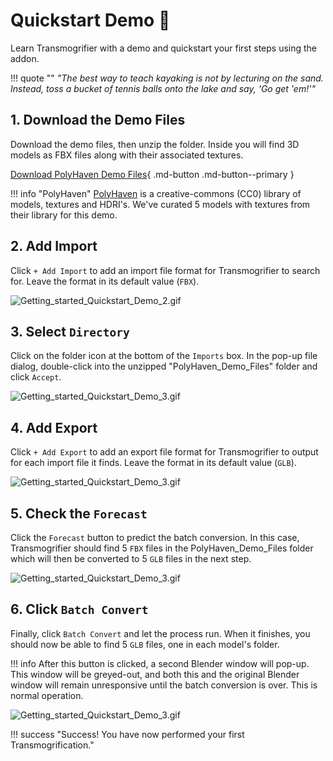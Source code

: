 # Quickstart Demo 🧪
Learn Transmogrifier with a demo and quickstart your first steps using the addon.

!!! quote ""
    *"The best way to teach kayaking is not by lecturing on the sand.  Instead, toss a bucket of tennis balls onto the lake and say, 'Go get 'em!'"*

## 1. Download the Demo Files
Download the demo files, then unzip the folder.  Inside you will find 3D models as FBX files along with their associated textures.

[Download PolyHaven Demo Files](https://github.com/SapwoodStudio/Transmogrifier/releases/latest/download/PolyHaven_Demo_Files.zip){ .md-button .md-button--primary }

!!! info "PolyHaven"
    [PolyHaven](https://polyhaven.com/) is a creative-commons (CC0) library of models, textures and HDRI's.  We've curated 5 models with textures from their library for this demo.


## 2. Add Import
Click `+ Add Import` to add an import file format for Transmogrifier to search for.  Leave the format in its default value (`FBX`).

![Getting_started_Quickstart_Demo_2.gif](assets/images/Getting_started_Quickstart_Demo_2.gif)


## 3. Select `Directory`
Click on the folder icon at the bottom of the `Imports` box.  In the pop-up file dialog, double-click into the unzipped "PolyHaven_Demo_Files" folder and click `Accept`.

![Getting_started_Quickstart_Demo_3.gif](assets/images/Getting_started_Quickstart_Demo_3.gif)


## 4. Add Export
Click `+ Add Export` to add an export file format for Transmogrifier to output for each import file it finds.  Leave the format in its default value (`GLB`).

![Getting_started_Quickstart_Demo_3.gif](assets/images/Getting_started_Quickstart_Demo_4.gif)


## 5. Check the `Forecast`
Click the `Forecast` button to predict the batch conversion.  In this case, Transmogrifier should find 5 `FBX` files in the PolyHaven_Demo_Files folder which will then be converted to 5 `GLB` files in the next step.

![Getting_started_Quickstart_Demo_3.gif](assets/images/Getting_started_Quickstart_Demo_5.gif)


## 6. Click `Batch Convert`
Finally, click `Batch Convert` and let the process run.  When it finishes, you should now be able to find 5 `GLB` files, one in each model's folder.  

!!! info
    After this button is clicked, a second Blender window will pop-up.  This window will be greyed-out, and both this and the original Blender window will remain unresponsive until the batch conversion is over.  This is normal operation. 

![Getting_started_Quickstart_Demo_3.gif](assets/images/Getting_started_Quickstart_Demo_6.gif)


!!! success "Success!  You have now performed your first Transmogrification."